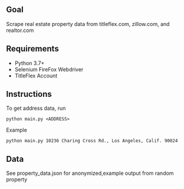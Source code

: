## Goal
Scrape real estate property data from 
titleflex.com, zillow.com, and realtor.com

## Requirements
* Python 3.7+
* Selenium FireFox Webdriver
* TitleFlex Account

## Instructions
To get address data, run  
```
python main.py <ADDRESS>
```

Example  
```
python main.py 10236 Charing Cross Rd., Los Angeles, Calif. 90024
```

## Data
See property_data.json for anonymized,example output from random property